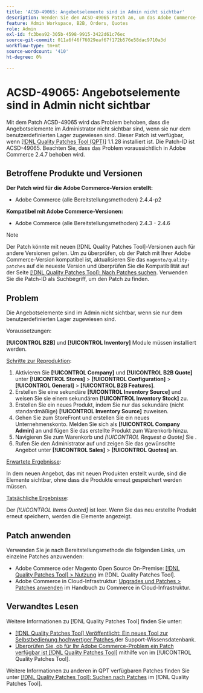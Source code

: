 ```yaml
---
title: 'ACSD-49065: Angebotselemente sind in Admin nicht sichtbar'
description: Wenden Sie den ACSD-49065 Patch an, um das Adobe Commerce-Problem zu beheben, bei dem die Angebotselemente in der Admin nicht sichtbar sind, wenn sie nur dem benutzerdefinierten Lager zugewiesen sind.
feature: Admin Workspace, B2B, Orders, Quotes
role: Admin
exl-id: fc3bea92-305b-4598-9915-3422d61c76ec
source-git-commit: 011a6f46f76029eaf67f172b576e58dac9710a3d
workflow-type: tm+mt
source-wordcount: '410'
ht-degree: 0%

---
```


# ACSD-49065: Angebotselemente sind in Admin nicht sichtbar

Mit dem Patch ACSD-49065 wird das Problem behoben, dass die Angebotselemente im Administrator nicht sichtbar sind, wenn sie nur dem benutzerdefinierten Lager zugewiesen sind. Dieser Patch ist verfügbar, wenn [[!DNL Quality Patches Tool (QPT)]](https://experienceleague.adobe.com/de/docs/commerce-operations/tools/quality-patches-tool/quality-patches-tool-to-self-serve-quality-patches) 1.1.28 installiert ist. Die Patch-ID ist ACSD-49065. Beachten Sie, dass das Problem voraussichtlich in Adobe Commerce 2.4.7 behoben wird.

## Betroffene Produkte und Versionen

**Der Patch wird für die Adobe Commerce-Version erstellt:**

* Adobe Commerce (alle Bereitstellungsmethoden) 2.4.4-p2

**Kompatibel mit Adobe Commerce-Versionen:**

* Adobe Commerce (alle Bereitstellungsmethoden) 2.4.3 - 2.4.6

>[!NOTE]
>
>Der Patch könnte mit neuen [!DNL Quality Patches Tool]-Versionen auch für andere Versionen gelten. Um zu überprüfen, ob der Patch mit Ihrer Adobe Commerce-Version kompatibel ist, aktualisieren Sie das `magento/quality-patches` auf die neueste Version und überprüfen Sie die Kompatibilität auf der Seite [[!DNL Quality Patches Tool]: Nach Patches suchen](https://experienceleague.adobe.com/tools/commerce-quality-patches/index.html?lang=de). Verwenden Sie die Patch-ID als Suchbegriff, um den Patch zu finden.

## Problem

Die Angebotselemente sind im Admin nicht sichtbar, wenn sie nur dem benutzerdefinierten Lager zugewiesen sind.

Voraussetzungen:

**[!UICONTROL B2B]** und **[!UICONTROL Inventory]** Module müssen installiert werden.

<u>Schritte zur Reproduktion</u>:

1. Aktivieren Sie **[!UICONTROL Company]** und **[!UICONTROL B2B Quote]** unter **[!UICONTROL Stores]** > **[!UICONTROL Configuration]** > **[!UICONTROL General]** > **[!UICONTROL B2B Features]**.
1. Erstellen Sie eine sekundäre **[!UICONTROL Inventory Source]** und weisen Sie sie einem sekundären **[!UICONTROL Inventory Stock]** zu.
1. Erstellen Sie ein neues Produkt, indem Sie nur das sekundäre (nicht standardmäßige) **[!UICONTROL Inventory Source]** zuweisen.
1. Gehen Sie zum StoreFront und erstellen Sie ein neues Unternehmenskonto. Melden Sie sich als **[!UICONTROL Company Admin]** an und fügen Sie das erstellte Produkt zum Warenkorb hinzu.
1. Navigieren Sie zum Warenkorb und *[!UICONTROL Request a Quote]* Sie .
1. Rufen Sie den Administrator auf und zeigen Sie das gewünschte Angebot unter **[!UICONTROL Sales]** > **[!UICONTROL Quotes]** an.

<u>Erwartete Ergebnisse</u>:

In dem neuen Angebot, das mit neuen Produkten erstellt wurde, sind die Elemente sichtbar, ohne dass die Produkte erneut gespeichert werden müssen.

<u>Tatsächliche Ergebnisse</u>:

Der *[!UICONTROL Items Quoted]* ist leer. Wenn Sie das neu erstellte Produkt erneut speichern, werden die Elemente angezeigt.

## Patch anwenden

Verwenden Sie je nach Bereitstellungsmethode die folgenden Links, um einzelne Patches anzuwenden:

* Adobe Commerce oder Magento Open Source On-Premise: [[!DNL Quality Patches Tool] > Nutzung](/help/tools/quality-patches-tool/usage.md) im [!DNL Quality Patches Tool].
* Adobe Commerce in Cloud-Infrastruktur: [Upgrades und Patches > Patches anwenden](https://experienceleague.adobe.com/docs/commerce-cloud-service/user-guide/develop/upgrade/apply-patches.html?lang=de) im Handbuch zu Commerce in Cloud-Infrastruktur.

## Verwandtes Lesen

Weitere Informationen zu [!DNL Quality Patches Tool] finden Sie unter:

* [[!DNL Quality Patches Tool] Veröffentlicht: Ein neues Tool zur Selbstbedienung hochwertiger Patches ](https://experienceleague.adobe.com/de/docs/commerce-operations/tools/quality-patches-tool/quality-patches-tool-to-self-serve-quality-patches) der Support-Wissensdatenbank.
* [Überprüfen Sie, ob für Ihr Adobe Commerce-Problem ein Patch verfügbar ist [!DNL Quality Patches Tool]](/help/tools/quality-patches-tool/patches-available-in-qpt/check-patch-for-magento-issue-with-magento-quality-patches.md) mithilfe von im [!UICONTROL Quality Patches Tool].


Weitere Informationen zu anderen in QPT verfügbaren Patches finden Sie unter [[!DNL Quality Patches Tool]: Suchen nach Patches](https://experienceleague.adobe.com/tools/commerce-quality-patches/index.html?lang=de) im [!DNL Quality Patches Tool].
